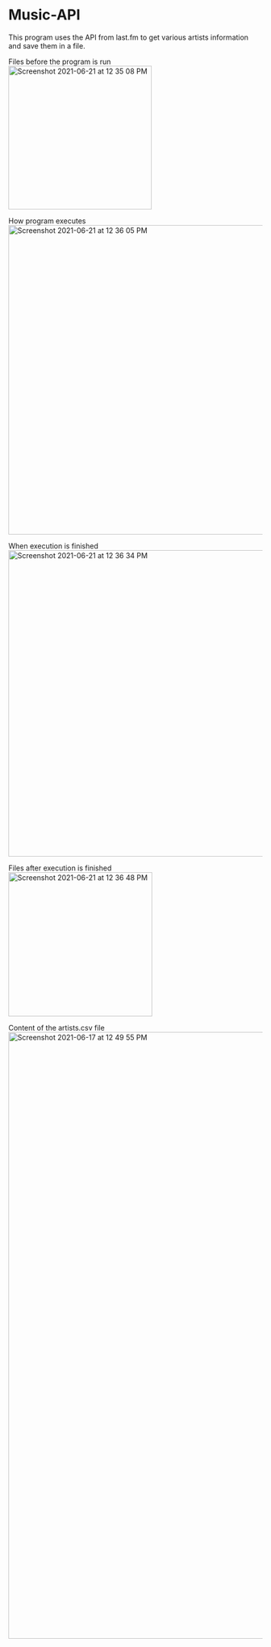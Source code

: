 # Music-API
This program uses the API from last.fm to get various artists information and save them in a file.

Files before the program is run </br>
<img width="284" alt="Screenshot 2021-06-21 at 12 35 08 PM" src="https://user-images.githubusercontent.com/42411460/122721078-d888d580-d28d-11eb-88d0-b01f917c3d33.png">

How program executes </br>
<img width="612" alt="Screenshot 2021-06-21 at 12 36 05 PM" src="https://user-images.githubusercontent.com/42411460/122721081-da529900-d28d-11eb-990c-8c1dccbd6b17.png">

When execution is finished </br>
<img width="606" alt="Screenshot 2021-06-21 at 12 36 34 PM" src="https://user-images.githubusercontent.com/42411460/122721086-dcb4f300-d28d-11eb-82ac-daa70c241ec0.png">

Files after execution is finished </br>
<img width="285" alt="Screenshot 2021-06-21 at 12 36 48 PM" src="https://user-images.githubusercontent.com/42411460/122721091-de7eb680-d28d-11eb-94e4-3933cc3f4c9b.png">

Content of the artists.csv file </br>
<img width="1200" alt="Screenshot 2021-06-17 at 12 49 55 PM" src="https://user-images.githubusercontent.com/42411460/122721023-c9a22300-d28d-11eb-83fd-c40165fa2472.png">
